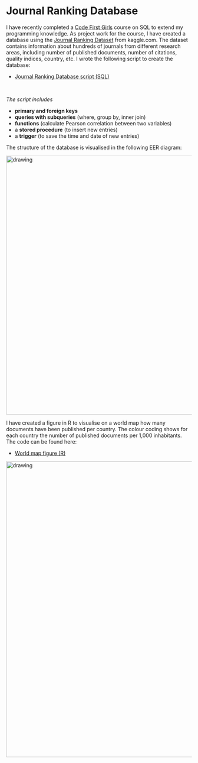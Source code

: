 # Journal Ranking Database

I have recently completed a [Code First Girls](https://codefirstgirls.com/) course on SQL to extend my programming knowledge. As project work for the course, I have created a database using the [Journal Ranking Dataset](https://www.kaggle.com/datasets/xabirhasan/journal-ranking-dataset) from kaggle.com. The dataset contains information about hundreds of journals from different research areas, including number of published documents, number of citations, quality indices, country, etc. I wrote the following script to create the database:

- [Journal Ranking Database script (SQL)](https://github.com/verenasarrazin/Analysis-and-coding/blob/main/Journal%20ranking%20database/Project_journal_ranking.sql)

<br>

*The script includes*
- **primary and foreign keys**
- **queries with subqueries** (where, group by, inner join)
- **functions** (calculate Pearson correlation between two variables)
- a **stored procedure** (to insert new entries)
- a **trigger** (to save the time and date of new entries)

The structure of the database is visualised in the following EER diagram:

<img src="https://github.com/verenasarrazin/Analysis-and-coding/assets/73107031/9367bb38-b3b1-4a45-8839-15aebab71ddc" alt="drawing" width="700"/>

I have created a figure in R to visualise on a world map how many documents have been published per country. The colour coding shows for each country the number of published documents per 1,000 inhabitants. The code can be found here:

- <a href="https://verenasarrazin.github.io/Analysis-and-coding/Worldmap.html" title="World map figure (R)">World map figure (R)</a>


<img src="https://github.com/verenasarrazin/Analysis-and-coding/assets/73107031/f3ca5c51-f58d-4778-9324-d5f1d3bf0fd6" alt="drawing" width="800"/>



